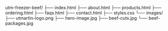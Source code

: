 utm-freezer-beef/
├── index.html
├── about.html
├── products.html
├── ordering.html
├── faqs.html
├── contact.html
├── styles.css
└── images/
    ├── utmartin-logo.png
    ├── hero-image.jpg
    ├── beef-cuts.jpg
    └── beef-packages.jpg
